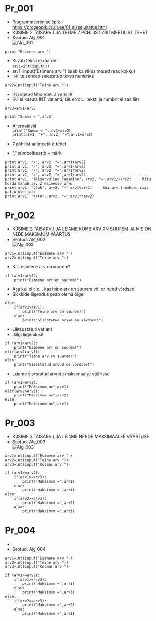 # Pr_001
- Programmeerimise õpik - https://progeopik.cs.ut.ee/01_sissejuhatus.html  
- KÜSIME 2 TÄISARVU JA TEEME 7 PÕHILIST ARITMEETILIST TEHET  
- Seotud: Alg_001  
![Alg_001](https://user-images.githubusercontent.com/115221752/197119739-80afe7b7-6d8a-4399-afe8-798e29f81e6b.JPG)

`print("Esimene arv ")`  
- Kuvab teksti ekraanile  
`arv1=int(input())`  
- arv1=input("Esimene arv ")   Saab ka nii(esimesed read kokku)  
- INT teisendab sisestatud teksti numbriks  

`arv2=int(input("Teine arv "))`  
- Kasutatud lühendatud varianti  
- Kui ei kasuta INT varianti, siis error... teksti ja numbrit ei saa liita  

`arv3=arv1+arv2`  

`print("Summa = ",arv3)`  

- Alternatiivid  
`print("Summa = ",arv1+arv2)`  
`print(arv1, "+", arv2, "=",arv1+arv2)`  

- 7 põhilist aritmeetilist tehet  
- "," sümboliseerib + märki  
```
print(arv1, "+", arv2, "=",arv1+arv2)
print(arv1, "-", arv2, "=",arv1-arv2)
print(arv1, "x", arv2, "=",arv1*arv2)
print(arv1, ":", arv2, "=",arv1/arv2)
print(arv1, "Täisarvuline jagamine", arv2, "=",arv1//arv2)   - Mitu korda mahub arv 2 esimesse arvu  
print(arv1, "Jääk", arv2, "=",arv1%arv2)   - Kui arv 2 mahub, siis palju üle jääb  
print(arv1, "Aste", arv2, "=",arv1**arv2)
```

# Pr_002
- KÜSIME 2 TÄISARVU JA LEIAME KUMB ARV ON SUUREM JA MIS ON NEDE MAKSIMUM VÄÄRTUS  
- Seotud: Alg_002  
![Alg_002](https://user-images.githubusercontent.com/115221752/197119812-0effe90b-013a-4d88-8d60-52b3c4a8d719.JPG)

```
arv1=int(input("Esimene arv "))
arv2=int(input("Teine arv "))
```
- Kas esimene arv on suurem?  
```
if (arv1>arv2):
    print("Esimene arv on suurem!")
```    
- Aga kui ei ole... kas teine arv on suurem või on need võrdsed  
- Blokkide liigendus peab olema õige  
```
else:
    if(arv2>arv1):
        print("Teine arv on suurem!")
    else:
        print("Sisestatud arvud on võrdsed!")
```

- Lihtsustatud variant  
- Jälgi liigendusi!  
```
if (arv1>arv2):
    print("Esimene arv on suurem!")
elif(arv2>arv1):
    print("Teine arv on suurem!")
else:
    print("Sisestatud arvud on võrdsed!")
```    
- Leiame sisestatud arvude maksimaalse väärtuse
```
if (arv1>arv2):
    print("Maksimum on",arv1)
elif(arv2>arv1):
    print("Maksimum on",arv2)
else:
    print("Maksimum on",arv1)
```

# Pr_003
- KÜSIME 3 TÄISARVU JA LEIAME NENDE MAKSIMAALSE VÄÄRTUSE  
- Seotud: Alg_003  
![Alg_003](https://user-images.githubusercontent.com/115221752/197119860-68303c1a-7184-453f-9b76-696add9d05e5.JPG)

```
arv1=int(input("Esimene arv "))
arv2=int(input("Teine arv "))
arv3=int(input("Kolmas arv "))

if (arv1>=arv2):
    if(arv1>=arv3):
        print("Maksimum =",arv1)
    else:
        print("Maksimum =",arv3)    
else:
    if(arv2>=arv3):
        print("Maksimum =",arv2)
    else:
        print("Maksimum =",arv3)
```

# Pr_004
-   
- Seotud: Alg_004  
```
arv1=int(input("Esimene arv "))
arv2=int(input("Teine arv "))
arv3=int(input("Kolmas arv "))

if (arv1>=arv2):
    if(arv1>=arv3):
        print("Maksimum =",arv1)
    else:
        print("Maksimum =",arv3)    
else:
    if(arv2>=arv3):
        print("Maksimum =",arv2)
    else:
        print("Maksimum =",arv3)
```
